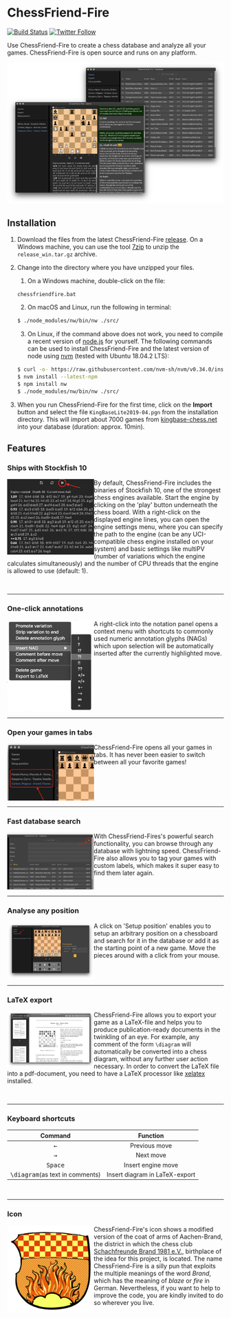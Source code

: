 # ChessFriend-Fire
[![Build Status](https://travis-ci.org/SFBrand1981/ChessFriend-Fire.svg?branch=master)](https://travis-ci.org/SFBrand1981/ChessFriend-Fire)
[![Twitter Follow](https://img.shields.io/twitter/follow/SFBrand81.svg?style=social)](https://twitter.com/SFBrand81)


Use ChessFriend-Fire to create a chess database and analyze all your games.
ChessFriend-Fire is open source and runs on any platform.



<div style="text-align: center;">
     <img src="https://github.com/SFBrand1981/ChessFriend-Fire/blob/master/docs/ChessFriend-Fire_collage.png?v=20190621"/>
</div>


## Installation

   1. Download the files from the latest ChessFriend-Fire [release][release].
   On a Windows machine, you can use the tool [7zip][7zip] to unzip the `release_win.tar.gz` archive.
      
   2. Change into the directory where you have unzipped your files.
   
      1. On a Windows machine, double-click on the file:

      ```
      chessfriendfire.bat
      ```


      2. On macOS and Linux, run the following in terminal:

      ```bash
      $ ./node_modules/nw/bin/nw ./src/
      ```

      3. On Linux, if the command above does not work, you need to compile a recent version of [node.js][nodejs] for yourself. The following commands can be used to install
      ChessFriend-Fire and the latest version of node using [nvm][nvm] (tested with Ubuntu 18.04.2 LTS):

      ```bash
      $ curl -o- https://raw.githubusercontent.com/nvm-sh/nvm/v0.34.0/install.sh | bash
      $ nvm install --latest-npm
      $ npm install nw
      $ ./node_modules/nw/bin/nw ./src/
      ```

   3. When you run ChessFriend-Fire for the first time, click on the **Import** button and select the file `KingBaseLite2019-04.pgn` from the
   installation directory. This will import about 7000 games from [kingbase-chess.net][kingbase] into your database (duration: approx. 10min).



## Features


### Ships with Stockfish 10


<img align="left" src="https://github.com/SFBrand1981/ChessFriend-Fire/blob/master/docs/ChessFriend-Fire_engine.png?v=20190621" width="40%"/>

By default, ChessFriend-Fire includes the binaries of Stockfish 10, one of the strongest chess engines available. Start the engine by clicking
on the 'play' button underneath the chess board. With a right-click on the displayed engine lines, you can open the engine settings menu,
where you can specify the path to the engine (can be any UCI-compatible chess engine installed on your system) and basic settings
like multiPV (number of variations which the engine calculates simultaneously) and the number of CPU threads that the engine
is allowed to use (default: 1).



<br clear="both"/>

---

### One-click annotations

<img align="left" src="https://github.com/SFBrand1981/ChessFriend-Fire/blob/master/docs/ChessFriend-Fire_menu.png?v=20190621" width="40%"/>

A right-click into the notation panel opens a context menu with shortcuts to commonly used numeric annotation glyphs (NAGs) which upon
selection will be automatically inserted after the currently highlighted move.


<br clear="both"/>

---


### Open your games in tabs


<img align="left" src="https://github.com/SFBrand1981/ChessFriend-Fire/blob/master/docs/ChessFriend-Fire_tabs.png?v=20190621" width="40%"/>


ChessFriend-Fire opens all your games in tabs. It has never been easier to switch between all your favorite games!


<br clear="both"/>

---

### Fast database search


<img align="left" src="https://github.com/SFBrand1981/ChessFriend-Fire/blob/master/docs/ChessFriend-Fire_search.png?v=20190621" width="40%"/>


With ChessFriend-Fires's powerful search functionality, you can browse through any database with lightning speed.
ChessFriend-Fire also allows you to tag your games with custom labels, which makes it super easy to find them later again.


<br clear="both"/>

---

### Analyse any position


<img align="left" src="https://github.com/SFBrand1981/ChessFriend-Fire/blob/master/docs/ChessFriend-Fire_setup.png?v=20190621" width="40%"/>


A click on 'Setup position' enables you to setup an arbitrary position on a chessboard and search for it in the database
or add it as the starting point of a new game. Move the pieces around with a click from your mouse.


<br clear="both"/>

---


### LaTeX export


<img align="left" src="https://github.com/SFBrand1981/ChessFriend-Fire/blob/master/docs/ChessFriend-Fire_latex.png?v=20190621" width="40%"/>


ChessFriend-Fire allows you to export your game as a LaTeX-file and helps you to produce publication-ready documents
in the twinkling of an eye. For example, any comment of the form `\diagram` will automatically be converted into
a chess diagram, without any further user action necessary. In order to convert the LaTeX file into a pdf-document,
you need to have a LaTeX processor like [xelatex][xelatex] installed.

<br clear="both"/>

---

### Keyboard shortcuts


<div style="text-align: center;">


| Command                          | Function           |
|----------------------------------|--------------------|
| <kbd>&leftarrow;</kbd>            | Previous move      |
| <kbd>&rightarrow;</kbd>           | Next move          |
| <kbd>Space</kbd>	           | Insert engine move |
| <kbd>\diagram</kbd>(as text in comments)   | Insert diagram in LaTeX-export |

</div>

<br clear="both"/>


---

### Icon

<img align="left" src="https://github.com/SFBrand1981/ChessFriend-Fire/blob/master/src/icon/icon.png?v=20190621" width="40%"/>


ChessFriend-Fire's icon shows a modified version of the coat of arms of Aachen-Brand, the district in which the chess club 
[Schachfreunde Brand 1981 e.V.][SFBrand], birthplace of the idea for this project, is located. The name ChessFriend-Fire
is a silly pun that exploits the multiple meanings of the word *Brand*, which has the meaning of *blaze* or *fire* in German.
Nevertheless, if you want to help to improve the code, you are kindly invited to do so wherever you live.


[7zip]: https://www.7-zip.org/download.html
[kingbase]: http://www.kingbase-chess.net/
[nvm]: https://github.com/nvm-sh/nvm
[nodejs]: https://nodejs.org/en/
[release]: https://github.com/SFBrand1981/ChessFriend-Fire/releases
[stockfish]: https://github.com/SFBrand1981/ChessFriend-Fire/tree/master/src/bin
[xelatex]: https://en.wikipedia.org/wiki/XeTeX
[SFBrand]: https://www.schachfreunde-brand.de
